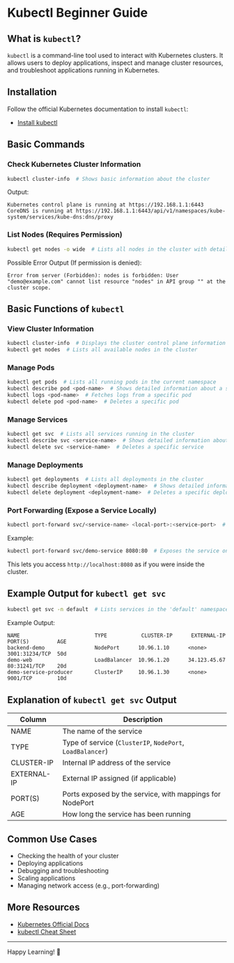 # Kubectl Beginner Guide

## What is `kubectl`?
`kubectl` is a command-line tool used to interact with Kubernetes clusters. It allows users to deploy applications, inspect and manage cluster resources, and troubleshoot applications running in Kubernetes.

## Installation
Follow the official Kubernetes documentation to install `kubectl`:
- [Install kubectl](https://kubernetes.io/docs/tasks/tools/install-kubectl/)

## Basic Commands

### Check Kubernetes Cluster Information
```sh
kubectl cluster-info  # Shows basic information about the cluster
```
Output:
```
Kubernetes control plane is running at https://192.168.1.1:6443
CoreDNS is running at https://192.168.1.1:6443/api/v1/namespaces/kube-system/services/kube-dns:dns/proxy
```

### List Nodes (Requires Permission)
```sh
kubectl get nodes -o wide  # Lists all nodes in the cluster with detailed information
```
Possible Error Output (If permission is denied):
```
Error from server (Forbidden): nodes is forbidden: User "demo@example.com" cannot list resource "nodes" in API group "" at the cluster scope.
```

## Basic Functions of `kubectl`

### View Cluster Information
```sh
kubectl cluster-info  # Displays the cluster control plane information
kubectl get nodes  # Lists all available nodes in the cluster
```

### Manage Pods
```sh
kubectl get pods  # Lists all running pods in the current namespace
kubectl describe pod <pod-name>  # Shows detailed information about a specific pod
kubectl logs <pod-name>  # Fetches logs from a specific pod
kubectl delete pod <pod-name>  # Deletes a specific pod
```

### Manage Services
```sh
kubectl get svc  # Lists all services running in the cluster
kubectl describe svc <service-name>  # Shows detailed information about a specific service
kubectl delete svc <service-name>  # Deletes a specific service
```

### Manage Deployments
```sh
kubectl get deployments  # Lists all deployments in the cluster
kubectl describe deployment <deployment-name>  # Shows detailed information about a specific deployment
kubectl delete deployment <deployment-name>  # Deletes a specific deployment
```

### Port Forwarding (Expose a Service Locally)
```sh
kubectl port-forward svc/<service-name> <local-port>:<service-port>  # Forwards a service port to local machine
```
Example:
```sh
kubectl port-forward svc/demo-service 8080:80  # Exposes the service on localhost:8080
```
This lets you access `http://localhost:8080` as if you were inside the cluster.

## Example Output for `kubectl get svc`
```sh
kubectl get svc -n default  # Lists services in the 'default' namespace
```
Example Output:
```
NAME                        TYPE           CLUSTER-IP      EXTERNAL-IP     PORT(S)         AGE
backend-demo                NodePort      10.96.1.10      <none>          3001:31234/TCP  50d
demo-web                    LoadBalancer  10.96.1.20      34.123.45.67    80:31241/TCP    20d
demo-service-producer       ClusterIP     10.96.1.30      <none>          9001/TCP        10d
```

## Explanation of `kubectl get svc` Output

| Column       | Description |
|-------------|-------------|
| NAME        | The name of the service |
| TYPE        | Type of service (`ClusterIP`, `NodePort`, `LoadBalancer`) |
| CLUSTER-IP  | Internal IP address of the service |
| EXTERNAL-IP | External IP assigned (if applicable) |
| PORT(S)     | Ports exposed by the service, with mappings for NodePort |
| AGE         | How long the service has been running |

## Common Use Cases
- Checking the health of your cluster
- Deploying applications
- Debugging and troubleshooting
- Scaling applications
- Managing network access (e.g., port-forwarding)

## More Resources
- [Kubernetes Official Docs](https://kubernetes.io/docs/)
- [kubectl Cheat Sheet](https://kubernetes.io/docs/reference/kubectl/cheatsheet/)

---
Happy Learning! 🚀

